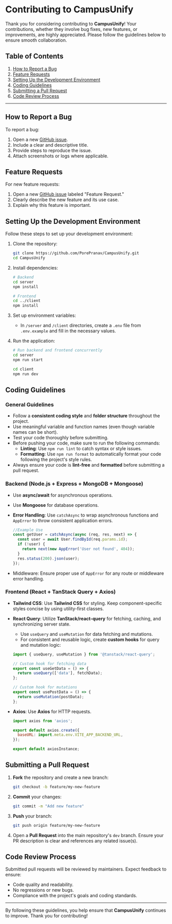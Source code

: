 # Contributing to CampusUnify

Thank you for considering contributing to **CampusUnify**! Your contributions, whether they involve bug fixes, new features, or improvements, are highly appreciated. Please follow the guidelines below to ensure smooth collaboration.

## Table of Contents
1. [How to Report a Bug](#how-to-report-a-bug)
2. [Feature Requests](#feature-requests)
3. [Setting Up the Development Environment](#setting-up-the-development-environment)
4. [Coding Guidelines](#coding-guidelines)
5. [Submitting a Pull Request](#submitting-a-pull-request)
6. [Code Review Process](#code-review-process)

---

## How to Report a Bug

To report a bug:
1. Open a new [GitHub issue](https://github.com/PorePranav/CampusUnify/issues).
2. Include a clear and descriptive title.
3. Provide steps to reproduce the issue.
4. Attach screenshots or logs where applicable.

## Feature Requests

For new feature requests:
1. Open a new [GitHub issue](https://github.com/PorePranav/CampusUnify/issues) labeled "Feature Request."
2. Clearly describe the new feature and its use case.
3. Explain why this feature is important.

## Setting Up the Development Environment

Follow these steps to set up your development environment:

1. Clone the repository:
    ```bash
    git clone https://github.com/PorePranav/CampusUnify.git
    cd CampusUnify
    ```

2. Install dependencies:
    ```bash
    # Backend
    cd server
    npm install
    
    # Frontend
    cd ../client
    npm install
    ```

3. Set up environment variables:
    - In `/server` and `/client` directories, create a `.env` file from `.env.example` and fill in the necessary values.

4. Run the application:
    ```bash
    # Run backend and frontend concurrently
    cd server
    npm run start

	cd client
	npm run dev
    ```

## Coding Guidelines
### General Guidelines
- Follow a **consistent coding style** and **folder structure** throughout the project.
- Use meaningful variable and function names (even though variable names can be short).
- Test your code thoroughly before submitting.
- Before pushing your code, make sure to run the following commands:
  - **Linting**: Use `npm run lint` to catch syntax or style issues.
  - **Formatting**: Use `npm run format` to automatically format your code following the project's style rules.
- Always ensure your code is **lint-free** and **formatted** before submitting a pull request.

### Backend (Node.js + Express + MongoDB + Mongoose)
- Use **async/await** for asynchronous operations.
- Use **Mongoose** for database operations.
- **Error Handling**: Use `catchAsync` to wrap asynchronous functions and `AppError` to throw consistent application errors.
    ```javascript
	//Example Use
    const getUser = catchAsync(async (req, res, next) => {
      const user = await User.findById(req.params.id);
      if (!user) {
        return next(new AppError('User not found', 404));
      }
      res.status(200).json(user);
    });
    ```

- Middleware: Ensure proper use of `AppError` for any route or middleware error handling.

### Frontend (React + TanStack Query + Axios)
- **Tailwind CSS**: Use **Tailwind CSS** for styling. Keep component-specific styles concise by using utility-first classes.
- **React Query**: Utilize **TanStack/react-query** for fetching, caching, and synchronizing server state.
    - Use `useQuery` and `useMutation` for data fetching and mutations.
    - For consistent and reusable logic, create **custom hooks** for query and mutation logic:
    ```javascript
    import { useQuery, useMutation } from '@tanstack/react-query';
    
    // Custom hook for fetching data
    export const useGetData = () => {
      return useQuery(['data'], fetchData);
    };
    
    // Custom hook for mutations
    export const usePostData = () => {
      return useMutation(postData);
    };
    ```

- **Axios**: Use **Axios** for HTTP requests.
    ```javascript
    import axios from 'axios';
    
    export default axios.create({
      baseURL: import.meta.env.VITE_APP_BACKEND_URL,
    });

    export default axiosInstance;
    ```
## Submitting a Pull Request

1. **Fork** the repository and create a new branch:
    ```bash
    git checkout -b feature/my-new-feature
    ```

2. **Commit** your changes:
    ```bash
    git commit -m "Add new feature"
    ```

3. **Push** your branch:
    ```bash
    git push origin feature/my-new-feature
    ```

4. Open a **Pull Request** into the main repository's `dev` branch. Ensure your PR description is clear and references any related issue(s).

## Code Review Process

Submitted pull requests will be reviewed by maintainers. Expect feedback to ensure:
- Code quality and readability.
- No regressions or new bugs.
- Compliance with the project's goals and coding standards.

---

By following these guidelines, you help ensure that **CampusUnify** continues to improve. Thank you for contributing!